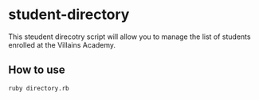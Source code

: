 # student-directory

This steudent direcotry script will allow you to manage the list of students enrolled at the Villains Academy.

## How to use ##

````shell
ruby directory.rb
````
